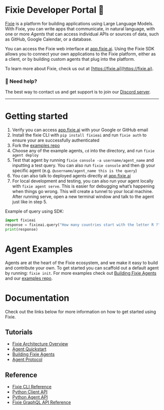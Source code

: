 # Fixie Developer Portal 🦊

[Fixie](https://fixie.ai) is a platform for building applications using Large Language
Models. With Fixie, you can write apps that communicate, in natural
language, with one or more *Agents* that can access individual APIs or
sources of data, such as GitHub, Google Calendar, or a database.

You can access the Fixie web interface at [app.fixie.ai](https://app.fixie.ai).
Using the Fixie SDK allows you to connect your own
applications to the Fixie platform, either as a client, or by
building custom agents that plug into the platform.

To learn more about Fixie, check us out at [https://fixie.ai](https://fixie.ai).

### 🤔 Need help? 

The best way to contact us and get support is to join our [Discord server](https://discord.gg/MsKAeKF8kU).

---

# Getting started

1. Verify you can access [app.fixie.ai](http://app.fixie.ai) with your Google or GitHub email
2. Install the fixie CLI with `pip install fixieai` and run `fixie auth` to ensure your are successfully authenticated
3. Fork the [examples repo](https://github.com/fixie-ai/fixie-examples)
4. Choose any of the example agents, `cd` into the directory, and run `fixie agent deploy`
5. Test that agent by running `fixie console -a username/agent_name` and inputting a test query. You can also run `fixie console` and then @ your specific agent (e.g. `@username/agent_name this is the query`)
6. You can also talk to deployed agents directly at [app.fixie.ai](http://app.fixie.ai)
7. For local development and testing, you can also run your agent locally with `fixie agent serve`. This is easier for debugging what’s happening when things go wrong. This will create a tunnel to your local machine. After running serve, open a new terminal window and talk to the agent just like in step 5.

Example of query using SDK:

```py
import fixieai
response = fixieai.query("How many countries start with the letter R ?")
print(response)
```

# Agent Examples

Agents are at the heart of the Fixie ecosystem, and we make it easy to build and contribute your own. To get started you can scaffold out a default agent by running: `fixie init`. For more examples
check out [Building Fixie Agents](agents.md) and our [examples repo](https://github.com/fixie-ai/fixie-examples).

# Documentation

Check out the links below for more information on how to get started using Fixie.

## Tutorials

* [Fixie Architecture Overview](architecture.md)
* [Agent Quickstart](agent-quickstart.md)
* [Building Fixie Agents](agents.md)
* [Agent Protocol](agent-protocol.md)

## Reference

* [Fixie CLI Reference](cli.md)
* [Python Client API](python-client-api.md)
* [Python Agent API](python-agent-api.md)
* [Fixie GraphQL API Reference](https://app.fixie.ai/static/docs/index.html)
